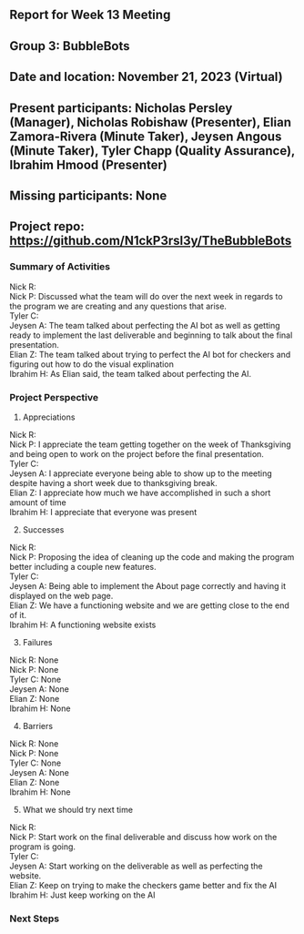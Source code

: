 ## Report for Week 13 Meeting
## Group 3: BubbleBots
## Date and location: November 21, 2023 (Virtual)
## Present participants: Nicholas Persley (Manager), Nicholas Robishaw (Presenter), Elian Zamora-Rivera (Minute Taker), Jeysen Angous (Minute Taker), Tyler Chapp (Quality Assurance), Ibrahim Hmood (Presenter)
## Missing participants: None
## Project repo: https://github.com/N1ckP3rsl3y/TheBubbleBots

### Summary of Activities

Nick R: \
Nick P:  Discussed what the team will do over the next week in regards to the program we are creating and any questions that arise. \
Tyler C:  \
Jeysen A: The team talked about perfecting the AI bot as well as getting ready to implement the last deliverable and beginning to talk about the final presentation. \
Elian Z: The team talked about trying to perfect the AI bot for checkers and figuring out how to do the visual explination\
Ibrahim H: As Elian said, the team talked about perfecting the AI.

### Project Perspective
1. Appreciations

Nick R:  \
Nick P:  I appreciate the team getting together on the week of Thanksgiving and being open to work on the project before the final presentation. \
Tyler C: \
Jeysen A: I appreciate everyone being able to show up to the meeting despite having a short week due to thanksgiving break.\
Elian Z: I appreciate how much we have accomplished in such a short amount of time\
Ibrahim H: I appreciate that everyone was present

2. Successes

Nick R: \
Nick P: Proposing the idea of cleaning up the code and making the program better including a couple new features. \
Tyler C: \
Jeysen A: Being able to implement the About page correctly and having it displayed on the web page.\
Elian Z: We have a functioning website and we are getting close to the end of it.\
Ibrahim H: A functioning website exists

3. Failures

Nick R: None\
Nick P: None\
Tyler C: None\
Jeysen A: None\
Elian Z: None\
Ibrahim H: None

4. Barriers

Nick R: None\
Nick P: None\
Tyler C: None\
Jeysen A: None\
Elian Z: None\
Ibrahim H: None

5. What we should try next time

Nick R: \
Nick P: Start work on the final deliverable and discuss how work on the program is going. \
Tyler C: \
Jeysen A: Start working on the deliverable as well as perfecting the website. \
Elian Z: Keep on trying to make the checkers game better and fix the AI\
Ibrahim H: Just keep working on the AI


### Next Steps

